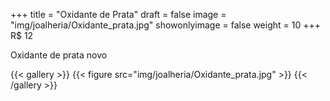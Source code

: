 +++
title = "Oxidante de Prata"
draft = false
image = "img/joalheria/Oxidante_prata.jpg"
showonlyimage = false
weight = 10
+++
<span class="price">R$ 12</span>

<!--more-->

Oxidante de prata novo

{{< gallery >}}
{{< figure src="img/joalheria/Oxidante_prata.jpg" >}}
{{< /gallery >}}
